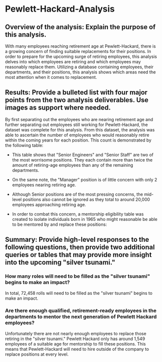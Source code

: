 # Pewlett-Hackard-Analysis

## Overview of the analysis: Explain the purpose of this analysis.

With many employees reaching retirement age at Pewlett-Hackard, there is a growing concern of finding suitable replacements for their positions. In order to prepare for the upcoming surge of retiring employees, this analysis delves into which employees are retiring and which employees may reasonably replace them. Utilizing a database containing employees, their departments, and their positions, this analysis shows which areas need the most attention when it comes to replacement.


## Results: Provide a bulleted list with four major points from the two analysis deliverables. Use images as support where needed.

By first separating out the employees who are nearing retirement age and further separating out employees still working for Pewlett-Hackard, the dataset was complete for this analysis. From this dataset, the analysis was able to ascertain the number of employees who would reasonably retire within the coming years for each position. This count is demonstrated by the following table:



* This table shows that "Senior Engineers" and "Senior Staff" are two of the most worrisome positions. They each contain more than twice the amount of retiring-age employees than any of the remaining departments. 

* On the same note, the "Manager" position is of little concern with only 2 employees nearing retiring age.

* Although Senior positions are of the most pressing concerns, the mid-level positions also cannot be ignored as they total to around 20,000 employees approaching retiring age.

* In order to combat this concern, a mentorship eligibility table was created to isolate individuals born in 1965 who might reasonable be able to be mentored by and replace these positions:

## Summary: Provide high-level responses to the following questions, then provide two additional queries or tables that may provide more insight into the upcoming "silver tsunami."

### How many roles will need to be filled as the "silver tsunami" begins to make an impact?

In total, 72,458 rolls will need to be filled as the "silver tsunami" begins to make an impact.

### Are there enough qualified, retirement-ready employees in the departments to mentor the next generation of Pewlett Hackard employees?



Unfortunately there are not nearly enough employees to replace those retiring in the "silver tsunami." Pewlett Hackard only has around 1,549 employees of a suitable age for mentorship to fill these positions. This means that Pewlett-Hackard will need to hire outside of the company to replace positions at every level.

